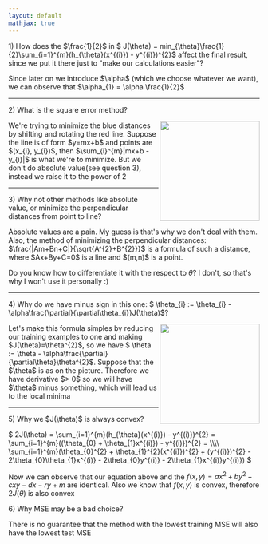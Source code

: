 ```yaml
---
layout: default
mathjax: true
---
```

<p class='message'>
1) How does the $\frac{1}{2}$ in $ J(\theta) = min_{\theta}\frac{1}{2}\sum_{i=1}^{m}(h_{\theta}(x^{(i)}) - y^{(i)})^{2}$ affect the final result, since we put it there just to "make our calculations easier"?
</p>
Since later on we introduce $\alpha$ (which we choose whatever we want), we can observe that $\alpha_{1} = \alpha \frac{1}{2}$ 

----- 
<p class='message'>
2) What is the square error method?
</p>
<img align="right" src="/CS/public/line-fit-errors.png" height="200" width="200"> We're trying to minimize the blue distances by shifting and rotating the red line. Suppose the line is of form $y=mx+b$ and points are $(x_{i}, y_{i})$, then $\sum_{i}^{m}|mx+b - y_{i}|$ is what we're to minimize. But we don't do absolute value(see question 3), instead we raise it to the power of 2

-----
<p class='message'>
3) Why not other methods like absolute value, or minimize the perpendicular distances from point to line?
</p>
Absolute values are a pain. My guess is that's why we don't deal with them. Also, the method of minimizing the perpendicular distances: 
$\frac{|Am+Bn+C|}{\sqrt{A^{2}+B^{2}}}$ is a formula of such a distance, where $Ax+By+C=0$ is a line and $(m,n)$ is a point.

Do you know how to differentiate it with the respect to $\theta$? I don't, so that's why I won't use it personally :)

-----
<p class='message'>
4) Why do we have minus sign in this one: $ \theta_{i} := \theta_{i} - \alpha\frac{\partial}{\partial\theta_{i}}J(\theta)$?
</p>
<img align="right" src="/CS/public/parabola5.png" height="200" width="200">
Let's make this formula simples by reducing our training examples to one and making $J(\theta)=\theta^{2}$, so we have $ \theta := \theta - \alpha\frac{\partial}{\partial\theta}\theta^{2}$. Suppose that the $\theta$ is as on the picture. Therefore we have derivative $> 0$ so we will have $\theta$ minus something, which will lead us to the local minima

-----
<p class='message'>
5) Why we $J(\theta)$ is always convex?
</p>
$ 2J(\theta) = \sum_{i=1}^{m}(h_{\theta}(x^{(i)}) - y^{(i)})^{2} = \sum_{i=1}^{m}((\theta_{0} + \theta_{1}x^{(i)}) - y^{(i)})^{2} = \\\\ 
\sum_{i=1}^{m}(\theta_{0}^{2} + \theta_{1}^{2}(x^{(i)})^{2} + (y^{(i)})^{2} - 2\theta_{0}\theta_{1}x^{(i)} - 2\theta_{0}y^{(i)} - 2\theta_{1}x^{(i)}y^{(i)}) $ 

Now we can observe that our equation above and the $f(x,y) = ax^2 + by^2 - cxy - dx - ry + m$ are identical. Also we know that $f(x,y)$ is convex, therefore $2J(\theta)$ is also convex

<p class='message'>
6) Why MSE may be a bad choice?
</p>

There is no guarantee that the method with the lowest training MSE will also have the lowest test MSE